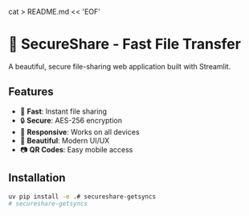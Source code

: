 cat > README.md << 'EOF'
# 🚀 SecureShare - Fast File Transfer

A beautiful, secure file-sharing web application built with Streamlit.

## Features

- 🚀 **Fast**: Instant file sharing
- 🔒 **Secure**: AES-256 encryption
- 📱 **Responsive**: Works on all devices
- 🎨 **Beautiful**: Modern UI/UX
- 📷 **QR Codes**: Easy mobile access

## Installation

```bash
uv pip install -e .# secureshare-getsyncs
# secureshare-getsyncs
